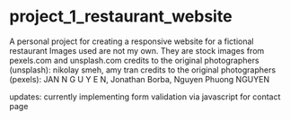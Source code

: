 # project_1_restaurant_website
A personal project for creating a responsive website for a fictional restaurant
Images used are not my own. They are stock images from pexels.com and unsplash.com
credits to the original photographers (unsplash): nikolay smeh, amy tran
credits to the original photographers (pexels): JAN N G U Y E N, Jonathan Borba, Nguyen Phuong NGUYEN 

updates: currently implementing form validation via javascript for contact page
